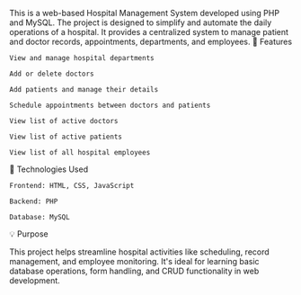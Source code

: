 This is a web-based Hospital Management System developed using PHP and MySQL. The project is designed to simplify and automate the daily operations of a hospital. It provides a centralized system to manage patient and doctor records, appointments, departments, and employees.
🔧 Features

    View and manage hospital departments
    
    Add or delete doctors

    Add patients and manage their details

    Schedule appointments between doctors and patients

    View list of active doctors

    View list of active patients

    View list of all hospital employees

📌 Technologies Used

    Frontend: HTML, CSS, JavaScript

    Backend: PHP

    Database: MySQL

💡 Purpose

This project helps streamline hospital activities like scheduling, record management, and employee monitoring. It's ideal for learning basic database operations, form handling, and CRUD functionality in web development.
